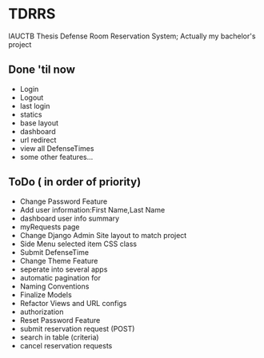 # TDRRS
IAUCTB Thesis Defense Room Reservation System; Actually my bachelor's project

## Done 'til now
* Login
* Logout
* last login
* statics
* base layout
* dashboard
* url redirect
* view all DefenseTimes
* some other features...

## ToDo ( in order of priority)
* Change Password Feature
* Add user information:First Name,Last Name
* dashboard user info summary
* myRequests page
* Change Django Admin Site layout to match project
* Side Menu selected item CSS class
* Submit DefenseTime
* Change Theme Feature
* seperate into several apps
* automatic pagination for 
* Naming Conventions
* Finalize Models
* Refactor Views and URL configs 
* authorization
* Reset Password Feature
* submit reservation request (POST)
* search in table (criteria)
* cancel reservation requests